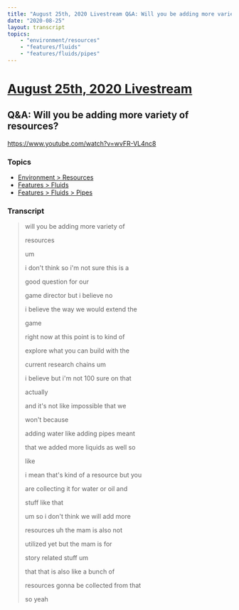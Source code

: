 ```yaml
---
title: "August 25th, 2020 Livestream Q&A: Will you be adding more variety of resources?"
date: "2020-08-25"
layout: transcript
topics:
    - "environment/resources"
    - "features/fluids"
    - "features/fluids/pipes"
---
```

# [August 25th, 2020 Livestream](../2020-08-25.md)
## Q&A: Will you be adding more variety of resources?
https://www.youtube.com/watch?v=wvFR-VL4nc8

### Topics
* [Environment > Resources](../topics/environment/resources.md)
* [Features > Fluids](../topics/features/fluids.md)
* [Features > Fluids > Pipes](../topics/features/fluids/pipes.md)

### Transcript

> will you be adding more variety of
>
> resources
>
> um
>
> i don't think so i'm not sure this is a
>
> good question for our
>
> game director but i believe no
>
> i believe the way we would extend the
>
> game
>
> right now at this point is to kind of
>
> explore what you can build with the
>
> current research chains um
>
> i believe but i'm not 100 sure on that
>
> actually
>
> and it's not like impossible that we
>
> won't because
>
> adding water like adding pipes meant
>
> that we added more liquids as well so
>
> like
>
> i mean that's kind of a resource but you
>
> are collecting it for water or oil and
>
> stuff like that
>
> um so i don't think we will add more
>
> resources uh the mam is also not
>
> utilized yet but the mam is for
>
> story related stuff um
>
> that that is also like a bunch of
>
> resources gonna be collected from that
>
> so yeah
